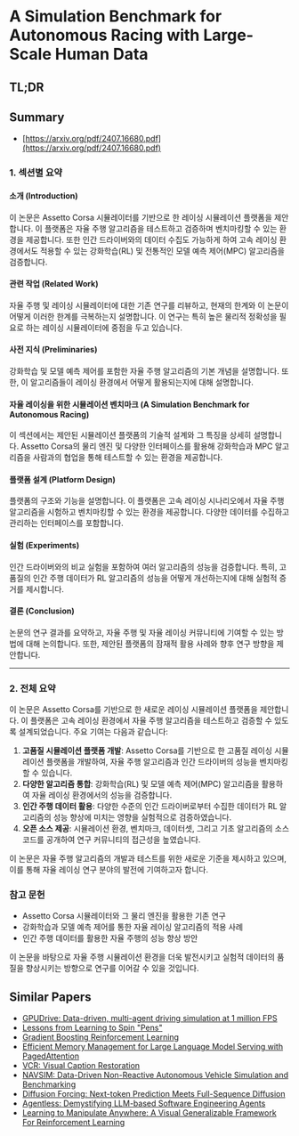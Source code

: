 # A Simulation Benchmark for Autonomous Racing with Large-Scale Human Data
## TL;DR
## Summary
- [https://arxiv.org/pdf/2407.16680.pdf](https://arxiv.org/pdf/2407.16680.pdf)

### 1. 섹션별 요약

#### 소개 (Introduction)
이 논문은 Assetto Corsa 시뮬레이터를 기반으로 한 레이싱 시뮬레이션 플랫폼을 제안합니다. 이 플랫폼은 자율 주행 알고리즘을 테스트하고 검증하며 벤치마킹할 수 있는 환경을 제공합니다. 또한 인간 드라이버와의 데이터 수집도 가능하게 하여 고속 레이싱 환경에서도 적용할 수 있는 강화학습(RL) 및 전통적인 모델 예측 제어(MPC) 알고리즘을 검증합니다.

#### 관련 작업 (Related Work)
자율 주행 및 레이싱 시뮬레이터에 대한 기존 연구를 리뷰하고, 현재의 한계와 이 논문이 어떻게 이러한 한계를 극복하는지 설명합니다. 이 연구는 특히 높은 물리적 정확성을 필요로 하는 레이싱 시뮬레이터에 중점을 두고 있습니다.

#### 사전 지식 (Preliminaries)
강화학습 및 모델 예측 제어를 포함한 자율 주행 알고리즘의 기본 개념을 설명합니다. 또한, 이 알고리즘들이 레이싱 환경에서 어떻게 활용되는지에 대해 설명합니다.

#### 자율 레이싱을 위한 시뮬레이션 벤치마크 (A Simulation Benchmark for Autonomous Racing)
이 섹션에서는 제안된 시뮬레이션 플랫폼의 기술적 설계와 그 특징을 상세히 설명합니다. Assetto Corsa의 물리 엔진 및 다양한 인터페이스를 활용해 강화학습과 MPC 알고리즘을 사람과의 협업을 통해 테스트할 수 있는 환경을 제공합니다.

#### 플랫폼 설계 (Platform Design)
플랫폼의 구조와 기능을 설명합니다. 이 플랫폼은 고속 레이싱 시나리오에서 자율 주행 알고리즘을 시험하고 벤치마킹할 수 있는 환경을 제공합니다. 다양한 데이터를 수집하고 관리하는 인터페이스를 포함합니다.

#### 실험 (Experiments)
인간 드라이버와의 비교 실험을 포함하여 여러 알고리즘의 성능을 검증합니다. 특히, 고품질의 인간 주행 데이터가 RL 알고리즘의 성능을 어떻게 개선하는지에 대해 실험적 증거를 제시합니다.

#### 결론 (Conclusion)
논문의 연구 결과를 요약하고, 자율 주행 및 자율 레이싱 커뮤니티에 기여할 수 있는 방법에 대해 논의합니다. 또한, 제안된 플랫폼의 잠재적 활용 사례와 향후 연구 방향을 제안합니다.

---
### 2. 전체 요약

이 논문은 Assetto Corsa를 기반으로 한 새로운 레이싱 시뮬레이션 플랫폼을 제안합니다. 이 플랫폼은 고속 레이싱 환경에서 자율 주행 알고리즘을 테스트하고 검증할 수 있도록 설계되었습니다. 주요 기여는 다음과 같습니다: 

1. **고품질 시뮬레이션 플랫폼 개발**: Assetto Corsa를 기반으로 한 고품질 레이싱 시뮬레이션 플랫폼을 개발하여, 자율 주행 알고리즘과 인간 드라이버의 성능을 벤치마킹할 수 있습니다.
2. **다양한 알고리즘 통합**: 강화학습(RL) 및 모델 예측 제어(MPC) 알고리즘을 활용하여 자율 레이싱 환경에서의 성능을 검증합니다.
3. **인간 주행 데이터 활용**: 다양한 수준의 인간 드라이버로부터 수집한 데이터가 RL 알고리즘의 성능 향상에 미치는 영향을 실험적으로 검증하였습니다.
4. **오픈 소스 제공**: 시뮬레이션 환경, 벤치마크, 데이터셋, 그리고 기초 알고리즘의 소스 코드를 공개하여 연구 커뮤니티의 접근성을 높였습니다.

이 논문은 자율 주행 알고리즘의 개발과 테스트를 위한 새로운 기준을 제시하고 있으며, 이를 통해 자율 레이싱 연구 분야의 발전에 기여하고자 합니다.

### 참고 문헌
- Assetto Corsa 시뮬레이터와 그 물리 엔진을 활용한 기존 연구
- 강화학습과 모델 예측 제어를 통한 자율 레이싱 알고리즘의 적용 사례
- 인간 주행 데이터를 활용한 자율 주행의 성능 향상 방안

이 논문을 바탕으로 자율 주행 시뮬레이션 환경을 더욱 발전시키고 실험적 데이터의 품질을 향상시키는 방향으로 연구를 이어갈 수 있을 것입니다.

## Similar Papers
- [GPUDrive: Data-driven, multi-agent driving simulation at 1 million FPS](2408.01584.md)
- [Lessons from Learning to Spin "Pens"](2407.18902.md)
- [Gradient Boosting Reinforcement Learning](2407.08250.md)
- [Efficient Memory Management for Large Language Model Serving with PagedAttention](2309.06180.md)
- [VCR: Visual Caption Restoration](2406.06462.md)
- [NAVSIM: Data-Driven Non-Reactive Autonomous Vehicle Simulation and Benchmarking](2406.15349.md)
- [Diffusion Forcing: Next-token Prediction Meets Full-Sequence Diffusion](2407.01392.md)
- [Agentless: Demystifying LLM-based Software Engineering Agents](2407.01489.md)
- [Learning to Manipulate Anywhere: A Visual Generalizable Framework For Reinforcement Learning](2407.15815.md)
